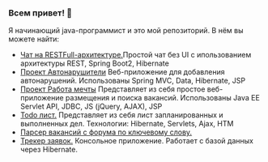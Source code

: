 ### Всем привет! 👋

Я начинающий java-программист и это мой репозиторий. В нём вы можете найти:

- <a href=https://github.com/alexg3011/job4j_chat>Чат на RESTFull-архитектуре.</a>Простой чат без UI с ипользованием архитектуры REST, Spring Boot2, Hibernate
- <a href=https://github.com/alexg3011/job4j_car_accident>Проект Автонарушители</a> Веб-приложение для добавления автонарушений. Использованы Spring MVC, Data, Hibernate, JSP
- <a href=https://github.com/alexg3011/job4j_dreamjob>Проект Работа мечты</a> Представляет из себя простое веб-приложение размещения и поиска вакансий. Использованы Java EE Servlet API, JDBC, JS (jQuery, AJAX), JSP
- <a href=https://github.com/alexg3011/job4j_todo>Todo лист.</a> Представляет из себя лист запланированных и выполненных дел. Технологии: Hibernate, Servlets, Ajax, HTM
- <a href=https://github.com/alexg3011/job4j_grabber>Парсер вакансий с форума по ключевому слову.</a> 
- <a href=https://github.com/alexg3011/job4j_tracker>Трекер заявок.</a> Консольное приложение. Работает с базой данных через Hibernate.
